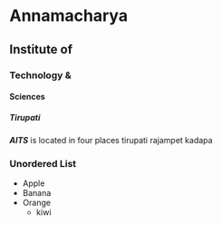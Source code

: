 # Annamacharya
## Institute of
### Technology &
#### Sciences
##### Tirupati
***AITS*** is located in four places tirupati rajampet kadapa 
### Unordered List
* Apple
* Banana
* Orange
  * kiwi
